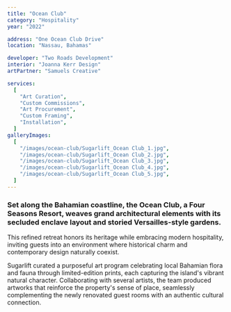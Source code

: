 ```yaml
---
title: "Ocean Club"
category: "Hospitality"
year: "2022"

address: "One Ocean Club Drive"
location: "Nassau, Bahamas"

developer: "Two Roads Development"
interior: "Joanna Kerr Design"
artPartner: "Samuels Creative"

services:
  [
    "Art Curation",
    "Custom Commissions",
    "Art Procurement",
    "Custom Framing",
    "Installation",
  ]
galleryImages:
  [
    "/images/ocean-club/Sugarlift_Ocean Club_1.jpg",
    "/images/ocean-club/Sugarlift_Ocean Club_2.jpg",
    "/images/ocean-club/Sugarlift_Ocean Club_3.jpg",
    "/images/ocean-club/Sugarlift_Ocean Club_4.jpg",
    "/images/ocean-club/Sugarlift_Ocean Club_5.jpg",
  ]
---
```


### Set along the Bahamian coastline, the Ocean Club, a Four Seasons Resort, weaves grand architectural elements with its secluded enclave layout and storied Versailles-style gardens.

This refined retreat honors its heritage while embracing modern hospitality, inviting guests into an environment where historical charm and contemporary design naturally coexist.

Sugarlift curated a purposeful art program celebrating local Bahamian flora and fauna through limited-edition prints, each capturing the island's vibrant natural character. Collaborating with several artists, the team produced artworks that reinforce the property's sense of place, seamlessly complementing the newly renovated guest rooms with an authentic cultural connection.
